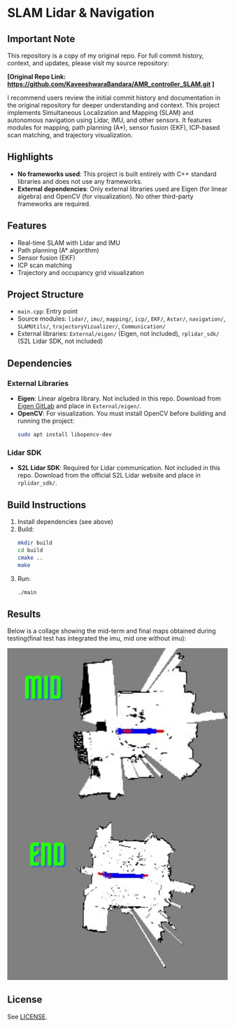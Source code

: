 # SLAM Lidar & Navigation

## Important Note
This repository is a copy of my original repo. For full commit history, context, and updates, please visit my source repository:

**[Original Repo Link: https://github.com/KaveeshwaraBandara/AMR_controller_SLAM.git ]**

I recommend users review the initial commit history and documentation in the original repository for deeper understanding and context.
This project implements Simultaneous Localization and Mapping (SLAM) and autonomous navigation using Lidar, IMU, and other sensors. It features modules for mapping, path planning (A*), sensor fusion (EKF), ICP-based scan matching, and trajectory visualization.

## Highlights
- **No frameworks used**: This project is built entirely with C++ standard libraries and does not use any frameworks.
- **External dependencies**: Only external libraries used are Eigen (for linear algebra) and OpenCV (for visualization). No other third-party frameworks are required.

## Features
- Real-time SLAM with Lidar and IMU
- Path planning (A* algorithm)
- Sensor fusion (EKF)
- ICP scan matching
- Trajectory and occupancy grid visualization

## Project Structure
- `main.cpp`: Entry point
- Source modules: `lidar/`, `imu/`, `mapping/`, `icp/`, `EKF/`, `Astar/`, `navigation/`, `SLAMUtils/`, `trajectoryVizualizer/`, `Communication/`
- External libraries: `External/eigen/` (Eigen, not included), `rplidar_sdk/` (S2L Lidar SDK, not included)

## Dependencies
### External Libraries
- **Eigen**: Linear algebra library. Not included in this repo. Download from [Eigen GitLab](https://gitlab.com/libeigen/eigen) and place in `External/eigen/`.
- **OpenCV**: For visualization. You must install OpenCV before building and running the project:
  ```bash
  sudo apt install libopencv-dev
  ```

### Lidar SDK
- **S2L Lidar SDK**: Required for Lidar communication. Not included in this repo. Download from the official S2L Lidar website and place in `rplidar_sdk/`.

## Build Instructions
1. Install dependencies (see above)
2. Build:
   ```bash
   mkdir build
   cd build
   cmake ..
   make
   ```
3. Run:
   ```bash
   ./main
   ```

## Results

Below is a collage showing the mid-term and final maps obtained during testing(final test has integrated the imu, mid one without imu):

![Result Maps Collage](resuls.png)


## License
See [LICENSE](LICENSE).
